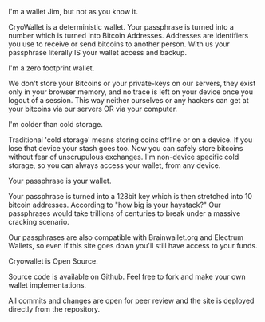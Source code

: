 I'm a wallet Jim, but not as you know it.

CryoWallet is a deterministic wallet. Your passphrase is turned into a number which is turned into Bitcoin Addresses. Addresses are identifiers you use to receive or send bitcoins to another person. With us your passphrase literally IS your wallet access and backup.

I'm a zero footprint wallet.

We don't store your Bitcoins or your private-keys on our servers, they exist only in your browser memory, and no trace is left on your device once you logout of a session. This way neither ourselves or any hackers can get at your bitcoins via our servers OR via your computer. 

I'm colder than cold storage.

Traditional 'cold storage' means storing coins offline or on a device. If you lose that device your stash goes too. Now you can safely store bitcoins without fear of unscrupulous exchanges. I'm non-device specific cold storage, so you can always access your wallet, from any device. 

Your passphrase is your wallet.

Your passphrase is turned into a 128bit key which is then stretched into 10 bitcoin addresses. According to "how big is your haystack?" Our passphrases would take trillions of centuries to break under a massive cracking scenario.

Our passphrases are also compatible with Brainwallet.org and Electrum Wallets, so even if this site goes down you'll still have access to your funds.

Cryowallet is Open Source.

Source code is available on Github. Feel free to fork and make your own wallet implementations.

All commits and changes are open for peer review and the site is deployed directly from the repository.